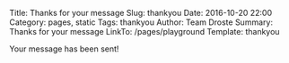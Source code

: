 Title: Thanks for your message
Slug: thankyou
Date: 2016-10-20 22:00
Category: pages, static
Tags: thankyou
Author: Team Droste 
Summary: Thanks for your message
LinkTo: /pages/playground
Template: thankyou

Your message has been sent!
